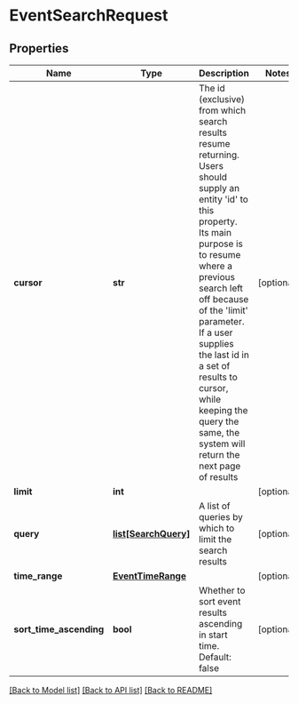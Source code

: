 # EventSearchRequest

## Properties
Name | Type | Description | Notes
------------ | ------------- | ------------- | -------------
**cursor** | **str** | The id (exclusive) from which search results resume returning.  Users should supply an entity &#39;id&#39; to this property.  Its main purpose is to resume where a previous search left off because of the &#39;limit&#39; parameter.  If a user supplies the last id in a set of results to cursor, while keeping the query the same, the system will return the next page of results | [optional] 
**limit** | **int** |  | [optional] 
**query** | [**list[SearchQuery]**](SearchQuery.md) | A list of queries by which to limit the search results | [optional] 
**time_range** | [**EventTimeRange**](EventTimeRange.md) |  | [optional] 
**sort_time_ascending** | **bool** | Whether to sort event results ascending in start time.  Default: false | [optional] 

[[Back to Model list]](../README.md#documentation-for-models) [[Back to API list]](../README.md#documentation-for-api-endpoints) [[Back to README]](../README.md)


